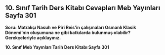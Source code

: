 ## 10. Sınıf Tarih Ders Kitabı Cevapları Meb Yayınları Sayfa 301

**Soru: Matrakçı Nasuh ve Piri Reis’in çalışmaları Osmanlı Klasik Dönemi’nin oluşumuna ne gibi katkılarda bulunmuş olabilir? Gerekçeleriyle açıklayınız.**

**10. Sınıf Meb Yayınları Tarih Ders Kitabı Sayfa 301**